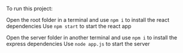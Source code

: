 To run this project:

Open the root folder in a terminal and use `npm i` to install the react dependencies
Use `npm start` to start the react app

Open the server folder in another terminal and use `npm i` to install the express dependencies 
Use `node app.js` to start the server
